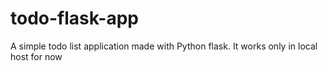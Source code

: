 # todo-flask-app
A simple todo list application made with Python flask. 
It works only in local host for now
